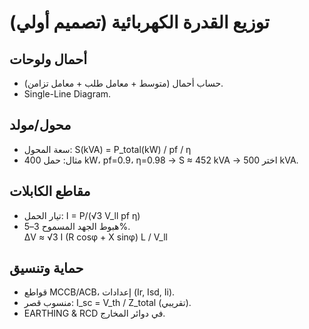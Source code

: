 # توزيع القدرة الكهربائية (تصميم أولي)
## أحمال ولوحات
- حساب أحمال (متوسط + معامل طلب + معامل تزامن).
- Single-Line Diagram.

## محول/مولد
- سعة المحول: S(kVA) = P_total(kW) / pf / η
- مثال: حمل 400 kW، pf=0.9، η=0.98 → S ≈ 452 kVA → اختر 500 kVA.

## مقاطع الكابلات
- تيار الحمل: I = P/(√3 V_ll pf η)
- هبوط الجهد المسموح 3–5%.  
  ΔV ≈ √3 I (R cosφ + X sinφ) L / V_ll

## حماية وتنسيق
- قواطع MCCB/ACB، إعدادات (Ir, Isd, Ii).
- منسوب قصر: I_sc = V_th / Z_total  (تقريبي).
- EARTHING & RCD في دوائر المخارج.
